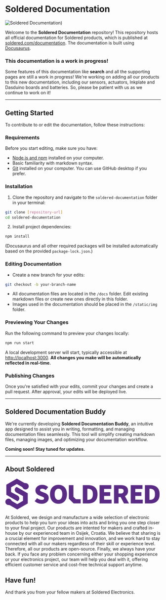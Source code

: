 # Soldered Documentation

![Soldered Documentation](https://soldered.com/documentation/assets/ideal-img/soldered_docs_social_card.54d7173.1700.jpg))

Welcome to the **Soldered Documentation** repository! This repository hosts all official documentation for Soldered products, which is published at [soldered.com/documentation](https://soldered.com/documentation). The documentation is built using [Docusaurus](https://docusaurus.io/).

### This documentation is a work in progress!

Some features of this documentation like **search** and all the supporting pages are still a work in progress! We're working on adding all our products to this new documentation, including our sensors, actuators, Inkplate and Dasduino boards and batteries. So, please be patient with us as we continue to work on it!

---

## Getting Started

To contribute to or edit the documentation, follow these instructions:

### Requirements

Before you start editing, make sure you have:

- [Node.js and npm](https://nodejs.org/) installed on your computer.
- Basic familiarity with markdown syntax.
- [Git](https://git-scm.com/) installed on your computer. You can use GitHub desktop if you prefer.

### Installation

1. Clone the repository and navigate to the `soldered-documentation` folder in your terminal:

```bash
git clone [repository-url]
cd soldered-documentation
```

2. Install project dependencies:

```bash
npm install
```

(Docusaurus and all other required packages will be installed automatically based on the provided `package-lock.json`.)

### Editing Documentation

- Create a new branch for your edits:

```bash
git checkout -b your-branch-name
```

- All documentation files are located in the `/docs` folder. Edit existing markdown files or create new ones directly in this folder.
- Images used in the documentation should be placed in the `/static/img` folder.

### Previewing Your Changes

Run the following command to preview your changes locally:

```bash
npm run start
```

A local development server will start, typically accessible at [http://localhost:3000](http://localhost:3000). **All changes you make will be automatically reflected in real-time.**

### Publishing Changes

Once you're satisfied with your edits, commit your changes and create a pull request. After approval, your edits will be deployed live.

---

## Soldered Documentation Buddy

We're currently developing **Soldered Documentation Buddy**, an intuitive app designed to assist you in writing, formatting, and managing documentation files seamlessly. This tool will simplify creating markdown files, managing images, and optimizing your documentation workflow.

**Coming soon! Stay tuned for updates.**

---

## About Soldered

<img src="https://raw.githubusercontent.com/SolderedElectronics/Soldered-Simple-Sensor-Arduino-Library/dev/extras/Soldered-logo-color.png" alt="soldered-logo" width="500"/>

At Soldered, we design and manufacture a wide selection of electronic products to help you turn your ideas into acts and bring you one step closer to your final project. Our products are intented for makers and crafted in-house by our experienced team in Osijek, Croatia. We believe that sharing is a crucial element for improvement and innovation, and we work hard to stay connected with all our makers regardless of their skill or experience level. Therefore, all our products are open-source. Finally, we always have your back. If you face any problem concerning either your shopping experience or your electronics project, our team will help you deal with it, offering efficient customer service and cost-free technical support anytime. 

## Have fun!

And thank you from your fellow makers at Soldered Electronics.
